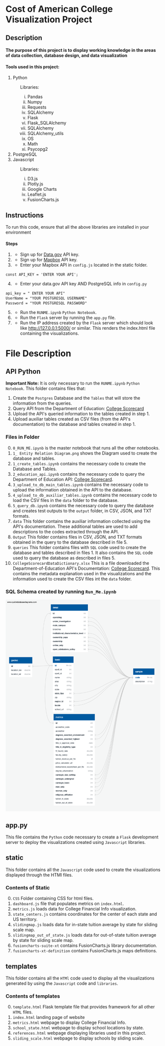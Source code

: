 <h1>Cost of American College Visualization Project</h1>

<h2>Description</h2>
<h4>The purpose of this project is to display working knowledge in the areas of data collection, database design, and data visualization</h4>
<h4>Tools used in this project: </h4>
<ol>
    <li>Python</li>
    <ul type = "none"><li>Libraries: </li>
    <ol type = "i">
        <li>Pandas</li>
        <li>Numpy</li>
        <li>Requests</li>
        <li>SQLAlchemy</li>
        <li>Flask</li>
        <li>Flask_SQLAlchemy</li>
        <li>SQLAlchemy</li>
        <li>SQLAlchemy_utils</li>
        <li>OS</li>
        <li>Math</li>
        <li>Psycopg2</li>
    </ol></ul>
    <li>PostgreSQL</li>
    <li>Javascript</li>
    <ul type = "none"><li>Libraries:</li> 
    <ol type = "i">
        <li>D3.js</li>
        <li>Plotly.js</li>
        <li>Google Charts</li>
        <li>Leaflet.js</li>
        <li>FusionCharts.js</li>
    </ol></ul>
</ol>


## Instructions
<p> To run this code, ensure that all the above libraries are installed in your environment</p>

#### Steps
1. - Sign up for [Data.gov](https://api.data.gov/signup/ "Data.gov") API key. 
2. - Sign up for [Mapbox](https://account.mapbox.com/auth/signup/ "Mapbox") API key.
3. - Enter your Mapbox API in `config.js` located in the static folder.
```JS
const API_KEY = 'ENTER YOUR API';
```
4. - Enter your data.gov API key AND PostgreSQL info in `config.py`
```PY
api_key = " ENTER YOUR API"
UserName = "YOUR POSTGRESQL USERNAME"
Password = "YOUR POSTGRESQL PASSWORD"
```
5. - Run the `RUNME.ipynb` `Python Notebook`. 
6. - Run the `Flask` server by running the `app.py` file.
7. - Run the IP address created by the `Flask` server which should look like http://127.0.0.1:5000/ or similar. This renders the index.html file containing the visualizations.

# File Description

## API Python
<b> Important Note:</b>
It is only necessary to run the `RUNME.ipynb` `Python Notebook`.
This folder contains files that:

1. Create the `Postgres` Database and the `Tables` that will store the information from the queries.
2. Query API from the Department of Education: [College Scorecard](https://collegescorecard.ed.gov/data/documentation/ "API's Documentation Page")
3. Upload the API's queried information to the tables created in step 1.
4. Upload auxiliar tables created as CSV files (from the API's documentation) to the database and tables created in step 1.

### Files in Folder
0. `0_RUN_ME.ipynb` is the master notebook that runs all the other notebooks.
1. `1_ Entity Relation Diagram.png` shows the Diagram used to create the database and tables.
2. `1_create_tables.ipynb` contains the necessary code to create the Database and Tables.
3. `2_education_api.ipynb` contains the necessary code to query the Department of Education API: [College Scorecard](https://collegescorecard.ed.gov/data/documentation/ "API's Documentation Page").
4. `3_upload_to_db_main_tables.ipynb` contains the necessary code to upload the information obtained in the API to the database.
5. `4_upload_to_db_auxiliar_tables.ipynb` contains the necessary code to load the CSV files in the `data` folder to the database.
6. `5_query_db.ipynb` contains the necessary code to query the database and creates test outputs to the `output` folder, in CSV, JSON, and TXT formats.
7. `data` This folder contains the auxiliar information collected using the API's documentation. These additional tables are used to add descriptions to the codes extracted through the API.
8. `Output` This folder contains files in CSV, JSON, and TXT formats obtained in the query to the database described in file 5.
9. `queries` This folder contains files with `SQL` code used to create the database and tables described in files 1. It also contains the `SQL` code used to query the database as described in files 5.
10. `CollegeScorecardDataDictionary.xlsx` This is a file downloaded the Department-of-Education API's Documentation: [College Scorecard](https://collegescorecard.ed.gov/data/documentation/ "API's Documentation Page"). This contains the metadata explanation used in the visualizations and the information used to create the CSV files int the `data` folder.

### SQL Schema created by running `Run_Me.ipynb`
<img src = "https://github.com/cemoga/visualization-project/blob/master/API%20Python/1_%20Entity%20Relation%20Diagram.png">

## app.py
This file contains the `Python` code necessary to create a `Flask` development server to deploy the visualizations created using `Javascript` libraries.

## static
This folder contains all the `Javascript` code used to create the visualizations displayed through the HTMl files.
### Contents of Static
0. `CSS` Folder containing CSS for html files.
1. `dashboard.js` file that populates metrics on `index.html`.
2. `metrics.js` loads data for College Financial Info visualization.
3. `state_centers.js` contains coordinates for the center of each state and US territory.
4. `slidingmap.js` loads data for in-state tuition average by state for sliding scale map.
5. `slidingmap_out_of_state.js` loads data for out-of-state tuition average by state for sliding scale map.
6. `fusioncharts-suite-xt` contains FusionCharts.js library documentation.
7. `fusioncharts-xt-definition` contains FusionCharts.js maps definitions.


## templates
This folder contains all the `HTMl` code used to display all the visualizations generated by using the `Javascript` code and `libraries`.
### Contents of templates
0. `template.html` Flask template file that provides framework for all other `HTML` files.
1. `index.html` landing page of website
2. `metrics.html` webpage to display College Financial Info.
3. `school_state.html` webpage to display school locations by state.
4. `references.html` webpage displaying libraries used in this project.
5. `sliding_scale.html` webpage to display schools by sliding scale.
